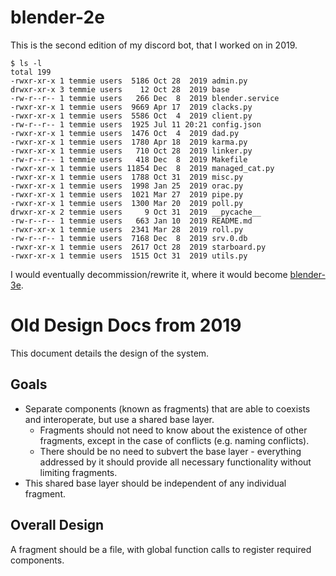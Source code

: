 # blender-2e

This is the second edition of my discord bot, that I worked on in 2019.

```
$ ls -l
total 199
-rwxr-xr-x 1 temmie users  5186 Oct 28  2019 admin.py
drwxr-xr-x 3 temmie users    12 Oct 28  2019 base
-rw-r--r-- 1 temmie users   266 Dec  8  2019 blender.service
-rwxr-xr-x 1 temmie users  9669 Apr 17  2019 clacks.py
-rwxr-xr-x 1 temmie users  5586 Oct  4  2019 client.py
-rw-r--r-- 1 temmie users  1925 Jul 11 20:21 config.json
-rwxr-xr-x 1 temmie users  1476 Oct  4  2019 dad.py
-rwxr-xr-x 1 temmie users  1780 Apr 18  2019 karma.py
-rwxr-xr-x 1 temmie users   710 Oct 28  2019 linker.py
-rw-r--r-- 1 temmie users   418 Dec  8  2019 Makefile
-rwxr-xr-x 1 temmie users 11854 Dec  8  2019 managed_cat.py
-rwxr-xr-x 1 temmie users  1788 Oct 31  2019 misc.py
-rwxr-xr-x 1 temmie users  1998 Jan 25  2019 orac.py
-rwxr-xr-x 1 temmie users  1021 Mar 27  2019 pipe.py
-rwxr-xr-x 1 temmie users  1300 Mar 20  2019 poll.py
drwxr-xr-x 2 temmie users     9 Oct 31  2019 __pycache__
-rw-r--r-- 1 temmie users   663 Jan 10  2019 README.md
-rwxr-xr-x 1 temmie users  2341 Mar 28  2019 roll.py
-rw-r--r-- 1 temmie users  7168 Dec  8  2019 srv.0.db
-rwxr-xr-x 1 temmie users  2617 Oct 28  2019 starboard.py
-rwxr-xr-x 1 temmie users  1515 Oct 31  2019 utils.py
```

I would eventually decommission/rewrite it, where it would become [blender-3e](https://github.com/ralismark/blender-3e).

# Old Design Docs from 2019

This document details the design of the system.

## Goals

- Separate components (known as fragments) that are able to coexists and interoperate, but use a shared base layer.
	- Fragments should not need to know about the existence of other fragments, except in the case of conflicts (e.g. naming conflicts).
	- There should be no need to subvert the base layer - everything addressed by it should provide all necessary functionality without limiting fragments.
- This shared base layer should be independent of any individual fragment.

## Overall Design

A fragment should be a file, with global function calls to register required components.
